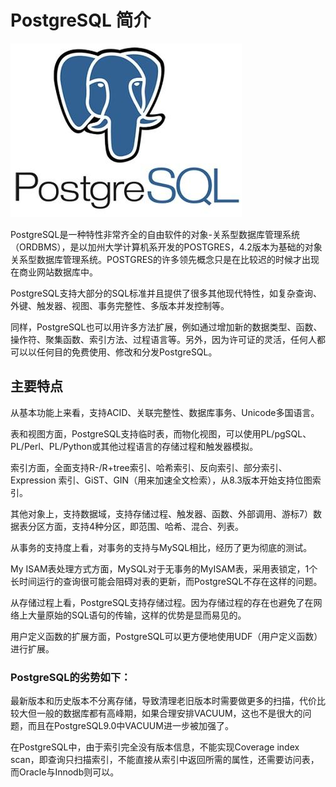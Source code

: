 # PostgreSQL 简介

![PostgreSQL](./images/PostgreSQL.gif)

PostgreSQL是一种特性非常齐全的自由软件的对象-关系型数据库管理系统（ORDBMS），是以加州大学计算机系开发的POSTGRES，4.2版本为基础的对象关系型数据库管理系统。POSTGRES的许多领先概念只是在比较迟的时候才出现在商业网站数据库中。

PostgreSQL支持大部分的SQL标准并且提供了很多其他现代特性，如复杂查询、外键、触发器、视图、事务完整性、多版本并发控制等。

同样，PostgreSQL也可以用许多方法扩展，例如通过增加新的数据类型、函数、操作符、聚集函数、索引方法、过程语言等。另外，因为许可证的灵活，任何人都可以以任何目的免费使用、修改和分发PostgreSQL。

## 主要特点
从基本功能上来看，支持ACID、关联完整性、数据库事务、Unicode多国语言。

表和视图方面，PostgreSQL支持临时表，而物化视图，可以使用PL/pgSQL、PL/Perl、PL/Python或其他过程语言的存储过程和触发器模拟。

索引方面，全面支持R-/R+tree索引、哈希索引、反向索引、部分索引、Expression 索引、GiST、GIN（用来加速全文检索），从8.3版本开始支持位图索引。

其他对象上，支持数据域，支持存储过程、触发器、函数、外部调用、游标7）数据表分区方面，支持4种分区，即范围、哈希、混合、列表。

从事务的支持度上看，对事务的支持与MySQL相比，经历了更为彻底的测试。

My ISAM表处理方式方面，MySQL对于无事务的MyISAM表，采用表锁定，1个长时间运行的查询很可能会阻碍对表的更新，而PostgreSQL不存在这样的问题。

从存储过程上看，PostgreSQL支持存储过程。因为存储过程的存在也避免了在网络上大量原始的SQL语句的传输，这样的优势是显而易见的。

用户定义函数的扩展方面，PostgreSQL可以更方便地使用UDF（用户定义函数）进行扩展。

### PostgreSQL的劣势如下：
最新版本和历史版本不分离存储，导致清理老旧版本时需要做更多的扫描，代价比较大但一般的数据库都有高峰期，如果合理安排VACUUM，这也不是很大的问题，而且在PostgreSQL9.0中VACUUM进一步被加强了。

在PostgreSQL中，由于索引完全没有版本信息，不能实现Coverage index scan，即查询只扫描索引，不能直接从索引中返回所需的属性，还需要访问表，而Oracle与Innodb则可以。



